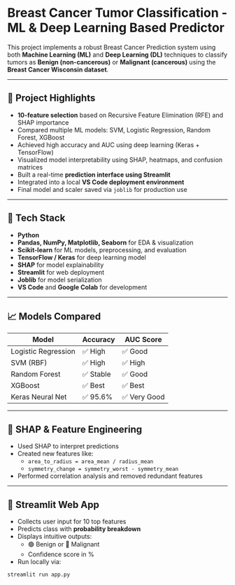 #  Breast Cancer Tumor Classification - ML & Deep Learning Based Predictor

This project implements a robust Breast Cancer Prediction system using both **Machine Learning (ML)** and **Deep Learning (DL)** techniques to classify tumors as **Benign (non-cancerous)** or **Malignant (cancerous)** using the **Breast Cancer Wisconsin dataset**.

---

## 📌 Project Highlights

-  **10-feature selection** based on Recursive Feature Elimination (RFE) and SHAP importance
-  Compared multiple ML models: SVM, Logistic Regression, Random Forest, XGBoost
-  Achieved high accuracy and AUC using deep learning (Keras + TensorFlow)
-  Visualized model interpretability using SHAP, heatmaps, and confusion matrices
-  Built a real-time **prediction interface using Streamlit**
-  Integrated into a local **VS Code deployment environment**
-  Final model and scaler saved via `joblib` for production use

---

## 🔧 Tech Stack

- **Python**
- **Pandas, NumPy, Matplotlib, Seaborn** for EDA & visualization
- **Scikit-learn** for ML models, preprocessing, and evaluation
- **TensorFlow / Keras** for deep learning model
- **SHAP** for model explainability
- **Streamlit** for web deployment
- **Joblib** for model serialization
- **VS Code** and **Google Colab** for development

---

## 📈 Models Compared

| Model               | Accuracy | AUC Score |
|--------------------|----------|-----------|
| Logistic Regression| ✅ High  | ✅ Good   |
| SVM (RBF)          | ✅ High  | ✅ High   |
| Random Forest      | ✅ Stable| ✅ Good   |
| XGBoost            | ✅ Best  | ✅ Best   |
| Keras Neural Net   | ✅ 95.6% | ✅ Very Good |

---

## 🧪 SHAP & Feature Engineering

- Used SHAP to interpret predictions
- Created new features like:
  - `area_to_radius = area_mean / radius_mean`
  - `symmetry_change = symmetry_worst - symmetry_mean`
- Performed correlation analysis and removed redundant features

---

## 🚀 Streamlit Web App

- Collects user input for 10 top features
- Predicts class with **probability breakdown**
- Displays intuitive outputs:  
  - 🟢 Benign or 🔴 Malignant  
  - Confidence score in %
- Run locally via:

```bash
streamlit run app.py
